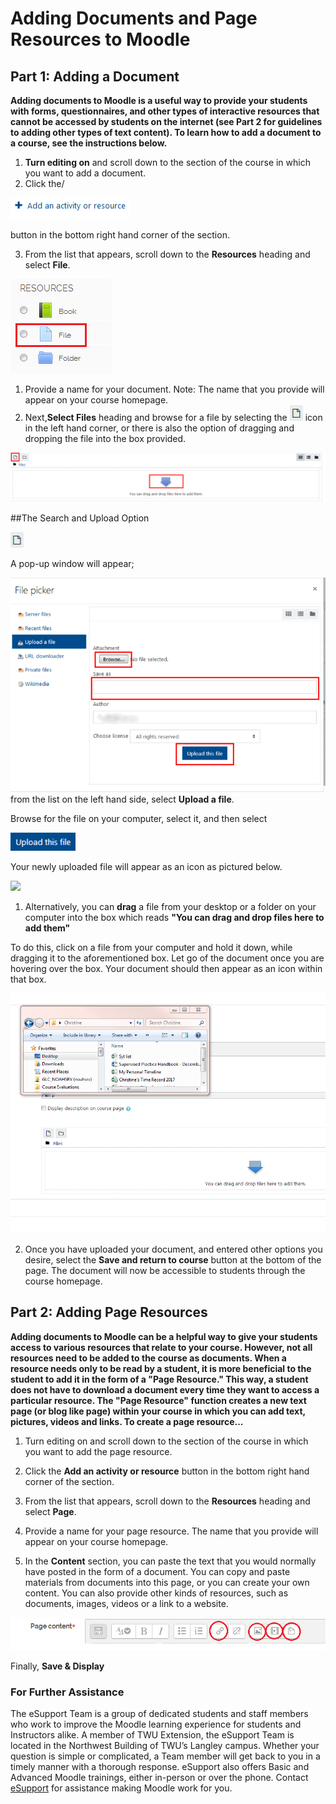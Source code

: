 # Adding Documents and Page Resources to Moodle

## Part 1: Adding a Document

 **Adding documents to Moodle is a useful way to provide your students with forms, questionnaires, and other types of interactive resources that cannot be accessed by students on the internet \(see Part 2 for guidelines to adding other types of text content\). To learn how to add a document to a course, see the instructions below.**

1. **Turn editing on** and scroll down to the section of the course in which you want to add a document.
2. Click the/

 ![](../.gitbook/assets/adding-documents-1.png)

 button in the bottom right hand corner of the section.

3. From the list that appears, scroll down to the **Resources** heading and select **File**.

![](../.gitbook/assets/adding-documents-2.png)

1. Provide a name for your document. Note: The name that you provide will appear on your course homepage.
2. Next,**Select Files** heading and browse for a file by selecting the ![](../.gitbook/assets/adding-documents-3.png) icon in the left hand corner, or there is also the option of dragging and dropping the file into the box provided.

![](../.gitbook/assets/adding-documents-4.png)


##The Search and Upload Option

![](../.gitbook/assets/adding-documents-3.png)

 A pop-up window will appear;

![](../.gitbook/assets/adding-documents-5.png) from the list on the left hand side, select **Upload a file**.

Browse for the file on your computer, select it, and then select

![](../.gitbook/assets/adding-documents-6.png)

Your newly uploaded file will appear as an icon as pictured below.

![](../.gitbook/assets/assets/adding-documents-7.png)

1. Alternatively, you can **drag** a file from your desktop or a folder on your computer into the box which reads **"You can drag and drop files here to add them"**

To do this, click on a file from your computer and hold it down, while dragging it to the aforementioned box. Let go of the document once you are hovering over the box. Your document should then appear as an icon within that box.

   ![](../.gitbook/assets/adding-documents-8.gif)

2. Once you have uploaded your document, and entered other options you desire, select the **Save and return to course** button at the bottom of the page. The document will now be accessible to students through the course homepage.

## Part 2: Adding Page Resources

 **Adding documents to Moodle can be a helpful way to give your students access to various resources that relate to your course. However, not all resources need to be added to the course as documents. When a resource needs only to be read by a student, it is more beneficial to the student to add it in the form of a "Page Resource." This way, a student does not have to download a document every time they want to access a particular resource. The "Page Resource" function creates a new text page \(or blog like page\) within your course in which you can add text, pictures, videos and links. To create a page resource...**

1. Turn editing on and scroll down to the section of the course in which you want to add the page resource.

2. Click the **Add an activity or resource** button in the bottom right hand corner of the section.

3. From the list that appears, scroll down to the **Resources** heading and select **Page**.

4. Provide a name for your page resource. The name that you provide will appear on your course homepage.
5. In the **Content** section, you can paste the text that you would normally have posted in the form of a document. You can copy and paste materials from documents into this page, or you can create your own content. You can also provide other kinds of resources, such as documents, images, videos or a link to a website.

![](../.gitbook/assets/page-content.png)

Finally, **Save & Display**

### For Further Assistance

The eSupport Team is a group of dedicated students and staff members who work to improve the Moodle learning experience for students and Instructors alike. A member of TWU Extension, the eSupport Team is located in the Northwest Building of TWU’s Langley campus. Whether your question is simple or complicated, a Team member will get back to you in a timely manner with a thorough response. eSupport also offers Basic and Advanced Moodle trainings, either in-person or over the phone. Contact [eSupport](https://trinitywestern.teamdynamix.com/TDClient/Requests/ServiceDet?ID=16141) for assistance making Moodle work for you.
